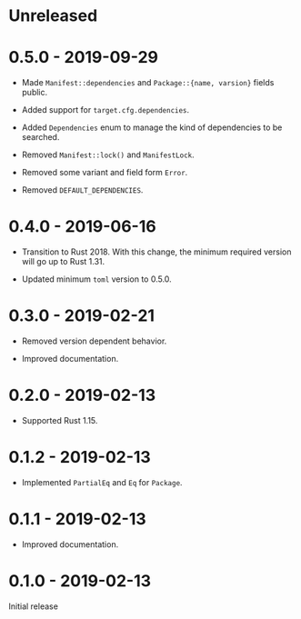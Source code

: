 # Unreleased

# 0.5.0 - 2019-09-29

* Made `Manifest::dependencies` and `Package::{name, varsion}` fields public.

* Added support for `target.cfg.dependencies`.

* Added `Dependencies` enum to manage the kind of dependencies to be searched.

* Removed `Manifest::lock()` and `ManifestLock`.

* Removed some variant and field form `Error`.

* Removed `DEFAULT_DEPENDENCIES`.

# 0.4.0 - 2019-06-16

* Transition to Rust 2018. With this change, the minimum required version will go up to Rust 1.31.

* Updated minimum `toml` version to 0.5.0.

# 0.3.0 - 2019-02-21

* Removed version dependent behavior.

* Improved documentation.

# 0.2.0 - 2019-02-13

* Supported Rust 1.15.

# 0.1.2 - 2019-02-13

* Implemented `PartialEq` and `Eq` for `Package`.

# 0.1.1 - 2019-02-13

* Improved documentation.

# 0.1.0 - 2019-02-13

Initial release
